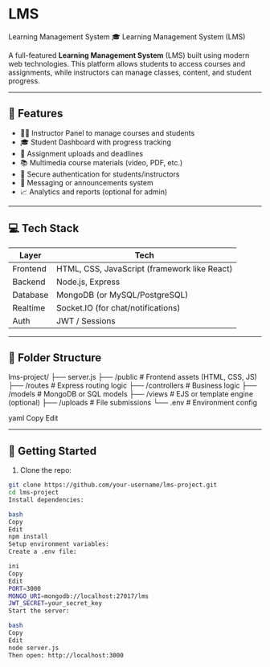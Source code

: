 # LMS
Learning Management System
🎓 Learning Management System (LMS)

A full-featured **Learning Management System** (LMS) built using modern web technologies. This platform allows students to access courses and assignments, while instructors can manage classes, content, and student progress.

---

## 🌟 Features

- 👩‍🏫 Instructor Panel to manage courses and students
- 🎓 Student Dashboard with progress tracking
- 📝 Assignment uploads and deadlines
- 📚 Multimedia course materials (video, PDF, etc.)
- 🔐 Secure authentication for students/instructors
- 💬 Messaging or announcements system
- 📈 Analytics and reports (optional for admin)

---

## 💻 Tech Stack

| Layer     | Tech                           |
|-----------|--------------------------------|
| Frontend  | HTML, CSS, JavaScript (framework like React) |
| Backend   | Node.js, Express               |
| Database  | MongoDB (or MySQL/PostgreSQL)  |
| Realtime  | Socket.IO (for chat/notifications) |
| Auth      | JWT / Sessions                 |

---

## 📁 Folder Structure

lms-project/
├── server.js
├── /public # Frontend assets (HTML, CSS, JS)
├── /routes # Express routing logic
├── /controllers # Business logic
├── /models # MongoDB or SQL models
├── /views # EJS or template engine (optional)
├── /uploads # File submissions
└── .env # Environment config

yaml
Copy
Edit

---

## 🚀 Getting Started

1. Clone the repo:
```bash
git clone https://github.com/your-username/lms-project.git
cd lms-project
Install dependencies:

bash
Copy
Edit
npm install
Setup environment variables:
Create a .env file:

ini
Copy
Edit
PORT=3000
MONGO_URI=mongodb://localhost:27017/lms
JWT_SECRET=your_secret_key
Start the server:

bash
Copy
Edit
node server.js
Then open: http://localhost:3000
